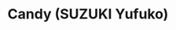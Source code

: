 --- 
title: "Candy (SUZUKI Yufuko)"
publishdate: "2019-8-27T16:48:46+02:00"
src: "https://365manga.net/manga/candy-suzuki-yufuko"
image: "https://data.365manga.net/images/thumbnails/6361-candy-suzuki-yufuko.jpg"
description: "From Dan of Population GO: 'This charming story follows Kanon Miyamoto who, ignorant of her popularity, is confessed to by Bessho Chiaki, the school's most intelligent and beautiful girl. Their relationship is explored by this oneshot.'"
---